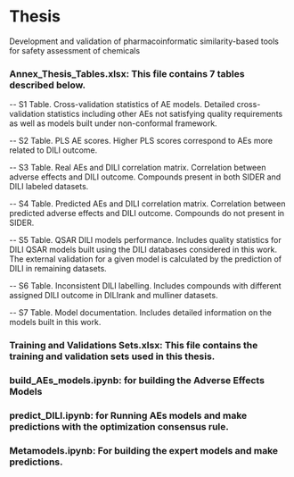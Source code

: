 # Thesis
Development and validation of pharmacoinformatic similarity-based tools for safety assessment of chemicals 

### Annex_Thesis_Tables.xlsx: This file contains 7 tables described below.

-- S1 Table. Cross-validation statistics of AE models. Detailed cross-validation statistics including other AEs not satisfying quality requirements as well as models built under non-conformal framework.

-- S2 Table. PLS AE scores. Higher PLS scores correspond to AEs more related to DILI outcome.

-- S3 Table. Real AEs and DILI correlation matrix. Correlation between adverse effects and DILI outcome. Compounds present in both SIDER and DILI labeled datasets.

-- S4 Table. Predicted AEs and DILI correlation matrix. Correlation between predicted adverse effects and DILI outcome. Compounds do not present in SIDER.

-- S5 Table. QSAR DILI models performance. Includes quality statistics for DILI QSAR models built using the DILI databases considered in this work. The external validation for a given model is calculated by the prediction of DILI in remaining datasets.

-- S6 Table. Inconsistent DILI labelling. Includes compounds with different assigned DILI outcome in DILIrank and mulliner datasets.

-- S7 Table. Model documentation. Includes detailed information on the models built in this work.

### Training and Validations Sets.xlsx: This file contains the training and validation sets used in this thesis.

### build_AEs_models.ipynb: for building the Adverse Effects Models

### predict_DILI.ipynb: for Running AEs models and make predictions with the optimization consensus rule.

### Metamodels.ipynb: For building the expert models and make predictions.

